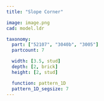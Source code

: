 ```yaml
---
title: "Slope Corner"

image: image.png
cad: model.ldr

taxonomy:
  part: ["52107", "3040b", "3005"]
  partcount: 7

  width: [3.5, stud]
  depth: [2, brick]
  height: [2, stud]

  function: pattern_1D
  pattern_1D_segsize: 7
---
```

